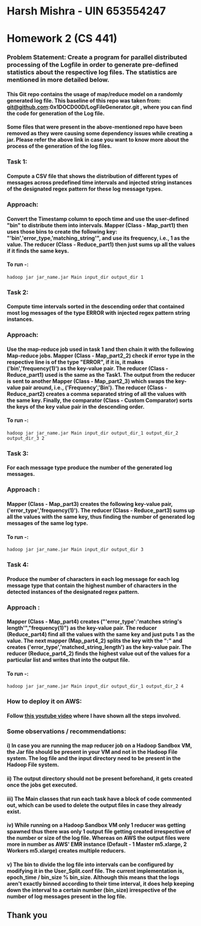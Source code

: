 # Harsh Mishra - UIN 653554247

# Homework 2 (CS 441)

### Problem Statement: Create a program for parallel distributed processing of the Logfile in order to generate pre-defined statistics about the respective log files. The statistics are mentioned in more detailed below.

#### This Git repo contains the usage of map/reduce model on a randomly generated log file. This baseline of this repo was taken from: git@github.com:0x1DOCD00D/LogFileGenerator.git , where you can find the code for generation of the Log file. 
#### Some files that were present in the above-mentioned repo have been removed as they were causing some dependency issues while creating a jar. Please refer the above link in case you want to know more about the process of the generation of the log files.

### Task 1:
#### Compute a CSV file that shows the distribution of different types of messages across predefined time intervals and injected string instances of the designated regex pattern for these log message types.

### Approach:
#### Convert the Timestamp column to epoch time and use the user-defined "bin" to distribute them into intervals. Mapper (Class - Map_part1) then uses those bins to create the following key: "'bin','error_type,'matching_string'", and use its frequency, i.e., 1 as the value. The reducer (Class - Reduce_part1) then just sums up all the values if it finds the same keys.

#### To run -:
``` 
hadoop jar jar_name.jar Main input_dir output_dir 1
``` 

### Task 2: 
#### Compute time intervals sorted in the descending order that contained most log messages of the type ERROR with injected regex pattern string instances.

### Approach:
#### Use the map-reduce job used in task 1 and then chain it with the following Map-reduce jobs. Mapper (Class - Map_part2_2) check if error type in the respective line is of the type "ERROR", if it is, it makes ('bin','frequency(1)') as the key-value pair. The reducer (Class - Reduce_part1) used is the same as the Task1. The output from the reducer is sent to another Mapper (Class - Map_part2_3) which swaps the key-value pair around, i.e., ('Frequency','Bin'). The reducer (Class - Reduce_part2) creates a comma separated string of all the values with the same key. Finally, the comparator (Class - Custom Comparator) sorts the keys of the key value pair in the descending order.

#### To run -:
``` 
hadoop jar jar_name.jar Main input_dir output_dir_1 output_dir_2 output_dir_3 2
``` 

### Task 3:
#### For each message type produce the number of the generated log messages.

### Approach :
#### Mapper (Class - Map_part3) creates the following key-value pair, ('error_type','frequency(1)'). The reducer (Class - Reduce_part3) sums up all the values with the same key, thus finding the number of generated log messages of the same log type.


#### To run -:
``` 
hadoop jar jar_name.jar Main input_dir output_dir 3
``` 

### Task 4:
#### Produce the number of characters in each log message for each log message type that contain the highest number of characters in the detected instances of the designated regex pattern.

### Approach :
#### Mapper (Class - Map_part4) creates ("'error_type':'matches string's length'","frequency(1)") as the key-value pair. The reducer (Reduce_part4) find all the values with the same key and just puts 1 as the value. The next mapper (Map_part4_2) splits the key with the ":" and creates ('error_type','matched_string_length') as the key-value pair. The reducer (Reduce_part4_2) finds the highest value out of the values for a particular list and writes that into the output file.


#### To run -:
``` 
hadoop jar jar_name.jar Main input_dir output_dir_1 output_dir_2 4
``` 

### How to deploy it on AWS:
#### Follow [this youtube video](https://youtu.be/isdRPZYHVts) where I have shown all the steps involved.

### Some observations / recommendations:
#### i) In case you are running the map reducer job on a Hadoop Sandbox VM, the Jar file should be present in your VM and not in the Hadoop File system. The log file and the input directory need to be present in the Hadoop File system.
#### ii) The output directory should not be present beforehand, it gets created once the jobs get executed. 
#### iii) The Main classes that run each task have a block of code commented out, which can be used to delete the output files in case they already exist. 
#### iv) While running on a Hadoop Sandbox VM only 1 reducer was getting spawned thus there was only 1 output file getting created irrespective of the number or size of the log file. Whereas on AWS the output files were more in number as AWS' EMR instance (Default - 1 Master m5.xlarge, 2 Workers m5.xlarge) creates multiple reducers.
#### v) The bin to divide the log file into intervals can be configured by modifying it in the User_Split.conf file. The current implementation is, epoch_time / bin_size % bin_size. Although this means that the logs aren't exactly binned according to their time interval, it does help keeping down the interval to a certain number (bin_size) irrespective of the number of log messages present in the log file.

## Thank you
